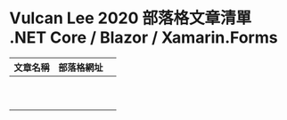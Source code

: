 # Vulcan Lee 2020 部落格文章清單 .NET Core / Blazor / Xamarin.Forms

|文章名稱|部落格網址||
|-|-|-|
||||
||||
||||
||||
||||
||||
||||
||||
||||
||||

